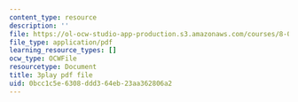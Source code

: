 ```yaml
---
content_type: resource
description: ''
file: https://ol-ocw-studio-app-production.s3.amazonaws.com/courses/8-01sc-classical-mechanics-fall-2016/0bcc1c5e6308ddd364eb23aa362806a2_Jf2PgGInUEk.pdf
file_type: application/pdf
learning_resource_types: []
ocw_type: OCWFile
resourcetype: Document
title: 3play pdf file
uid: 0bcc1c5e-6308-ddd3-64eb-23aa362806a2
---
```

